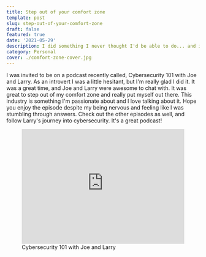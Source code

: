 ```yaml
---
title: Step out of your comfort zone
template: post
slug: step-out-of-your-comfort-zone
draft: false
featured: true
date: '2021-05-29'
description: I did something I never thought I'd be able to do... and it was awesome.
category: Personal
cover: ./comfort-zone-cover.jpg
---
```


I was invited to be on a podcast recently called, Cybersecurity 101 with Joe and Larry. As an introvert I was a little hesitant, but I'm really glad I did it. It was a great time, and Joe and Larry were awesome to chat with. It was great to step out of my comfort zone and really put myself out there. This industry is something I'm passionate about and I love talking about it. Hope you enjoy the episode despite my being nervous and feeling like I was stumbling through answers. Check out the other episodes as well, and follow Larry's journey into cybersecurity. It's a great podcast!

<figure class="video_container">
  <iframe title="Episode 14 - Daniel Rose discusses Cybersecurity Unicorn Job Descriptions" allowtransparency="true" height="300" width="100%" style="border: none; min-width: min(100%, 430px);" scrolling="no" data-name="pb-iframe-player" src="https://www.podbean.com/player-v2/?i=e9r86-104da63-pb&from=embed&square=1&share=1&download=1&skin=1&btn-skin=7&size=300" allowfullscreen=""></iframe>
  <figcaption class="md-figure-caption">Cybersecurity 101 with Joe and Larry</figcaption>
</figure>